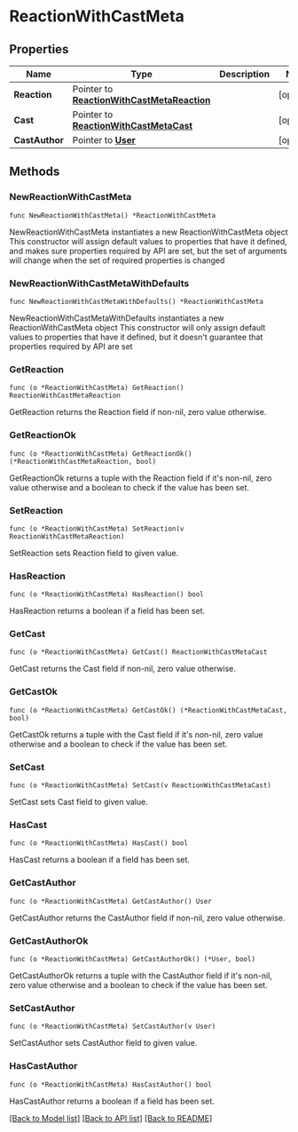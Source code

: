 # ReactionWithCastMeta

## Properties

Name | Type | Description | Notes
------------ | ------------- | ------------- | -------------
**Reaction** | Pointer to [**ReactionWithCastMetaReaction**](ReactionWithCastMetaReaction.md) |  | [optional] 
**Cast** | Pointer to [**ReactionWithCastMetaCast**](ReactionWithCastMetaCast.md) |  | [optional] 
**CastAuthor** | Pointer to [**User**](User.md) |  | [optional] 

## Methods

### NewReactionWithCastMeta

`func NewReactionWithCastMeta() *ReactionWithCastMeta`

NewReactionWithCastMeta instantiates a new ReactionWithCastMeta object
This constructor will assign default values to properties that have it defined,
and makes sure properties required by API are set, but the set of arguments
will change when the set of required properties is changed

### NewReactionWithCastMetaWithDefaults

`func NewReactionWithCastMetaWithDefaults() *ReactionWithCastMeta`

NewReactionWithCastMetaWithDefaults instantiates a new ReactionWithCastMeta object
This constructor will only assign default values to properties that have it defined,
but it doesn't guarantee that properties required by API are set

### GetReaction

`func (o *ReactionWithCastMeta) GetReaction() ReactionWithCastMetaReaction`

GetReaction returns the Reaction field if non-nil, zero value otherwise.

### GetReactionOk

`func (o *ReactionWithCastMeta) GetReactionOk() (*ReactionWithCastMetaReaction, bool)`

GetReactionOk returns a tuple with the Reaction field if it's non-nil, zero value otherwise
and a boolean to check if the value has been set.

### SetReaction

`func (o *ReactionWithCastMeta) SetReaction(v ReactionWithCastMetaReaction)`

SetReaction sets Reaction field to given value.

### HasReaction

`func (o *ReactionWithCastMeta) HasReaction() bool`

HasReaction returns a boolean if a field has been set.

### GetCast

`func (o *ReactionWithCastMeta) GetCast() ReactionWithCastMetaCast`

GetCast returns the Cast field if non-nil, zero value otherwise.

### GetCastOk

`func (o *ReactionWithCastMeta) GetCastOk() (*ReactionWithCastMetaCast, bool)`

GetCastOk returns a tuple with the Cast field if it's non-nil, zero value otherwise
and a boolean to check if the value has been set.

### SetCast

`func (o *ReactionWithCastMeta) SetCast(v ReactionWithCastMetaCast)`

SetCast sets Cast field to given value.

### HasCast

`func (o *ReactionWithCastMeta) HasCast() bool`

HasCast returns a boolean if a field has been set.

### GetCastAuthor

`func (o *ReactionWithCastMeta) GetCastAuthor() User`

GetCastAuthor returns the CastAuthor field if non-nil, zero value otherwise.

### GetCastAuthorOk

`func (o *ReactionWithCastMeta) GetCastAuthorOk() (*User, bool)`

GetCastAuthorOk returns a tuple with the CastAuthor field if it's non-nil, zero value otherwise
and a boolean to check if the value has been set.

### SetCastAuthor

`func (o *ReactionWithCastMeta) SetCastAuthor(v User)`

SetCastAuthor sets CastAuthor field to given value.

### HasCastAuthor

`func (o *ReactionWithCastMeta) HasCastAuthor() bool`

HasCastAuthor returns a boolean if a field has been set.


[[Back to Model list]](../README.md#documentation-for-models) [[Back to API list]](../README.md#documentation-for-api-endpoints) [[Back to README]](../README.md)



